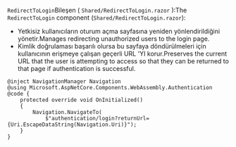 <span data-ttu-id="5b1ac-101">`RedirectToLogin`Bileşen ( `Shared/RedirectToLogin.razor` ):</span><span class="sxs-lookup"><span data-stu-id="5b1ac-101">The `RedirectToLogin` component (`Shared/RedirectToLogin.razor`):</span></span>

* <span data-ttu-id="5b1ac-102">Yetkisiz kullanıcıların oturum açma sayfasına yeniden yönlendirildiğini yönetir.</span><span class="sxs-lookup"><span data-stu-id="5b1ac-102">Manages redirecting unauthorized users to the login page.</span></span>
* <span data-ttu-id="5b1ac-103">Kimlik doğrulaması başarılı olursa bu sayfaya döndürülmeleri için kullanıcının erişmeye çalışan geçerli URL 'YI korur.</span><span class="sxs-lookup"><span data-stu-id="5b1ac-103">Preserves the current URL that the user is attempting to access so that they can be returned to that page if authentication is successful.</span></span>

```razor
@inject NavigationManager Navigation
@using Microsoft.AspNetCore.Components.WebAssembly.Authentication
@code {
    protected override void OnInitialized()
    {
        Navigation.NavigateTo(
            $"authentication/login?returnUrl={Uri.EscapeDataString(Navigation.Uri)}");
    }
}
```
